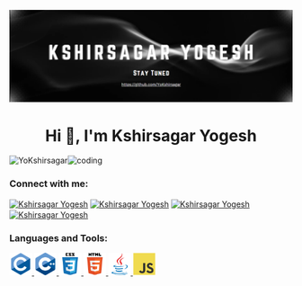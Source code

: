 ![logo](https://github.com/YoKshirsagar/YoKshirsagar/blob/main/Banner.png)
<h1 align="center">Hi 👋, I'm Kshirsagar Yogesh</h1>
<!-- <h3 align="center">A passionate Software Engineer from India</h3>
 -->
<img align="right" alt="coding" width="400" src="https://user-images.githubusercontent.com/55389276/140866485-8fb1c876-9a8f-4d6a-98dc-08c4981eaf70.gif">

<p align="left"> <img src="https://komarev.com/ghpvc/?username=YoKshirsagar&label=Profile%20views&color=0e75b6&style=for-the-badge&base=10000" alt="YoKshirsagar" /> </p>

<h3 align="left">Connect with me:</h3>
<p align="left">
<a href="https://www.linkedin.com/in/yogesh-kshirsagar-838a2428b/" target="blank"><img align="center" src="https://raw.githubusercontent.com/rahuldkjain/github-profile-readme-generator/master/src/images/icons/Social/linked-in-alt.svg" alt="Kshirsagar Yogesh" height="30" width="40" /></a>
<a href="https://www.instagram.com/yogeshkshirsagar_0001/" target="blank"><img align="center" src="https://raw.githubusercontent.com/rahuldkjain/github-profile-readme-generator/master/src/images/icons/Social/instagram.svg" alt="Kshirsagar Yogesh" height="30" width="40" /></a>
<a href="https://www.facebook.com/kshirsagar.yogesh.7" target="blank"><img align="center" src="https://raw.githubusercontent.com/rahuldkjain/github-profile-readme-generator/master/src/images/icons/Social/facebook.svg" alt="Kshirsagar Yogesh" height="30" width="40" /></a>
<a href="https://github.com/YoKshirsagar/" target="blank"><img align="center" src="https://raw.githubusercontent.com/rahuldkjain/github-profile-readme-generator/master/src/images/icons/Social/github.svg" alt="Kshirsagar Yogesh" height="30" width="40" /></a>
</p>

<h3 align="left">Languages and Tools:</h3>
<p align="left"> <a href="https://www.cprogramming.com/" target="_blank" rel="noreferrer"> 
<img src="https://raw.githubusercontent.com/devicons/devicon/master/icons/c/c-original.svg" alt="c" width="40" height="40"/> </a> <a href="https://www.w3schools.com/cpp/" target="_blank" rel="noreferrer"> 
<img src="https://raw.githubusercontent.com/devicons/devicon/master/icons/cplusplus/cplusplus-original.svg" alt="cplusplus" width="40" height="40"/> </a> <a href="https://www.w3schools.com/css/" target="_blank" rel="noreferrer"> 
<img src="https://raw.githubusercontent.com/devicons/devicon/master/icons/css3/css3-original-wordmark.svg" alt="css3" width="40" height="40"/> </a> <a href="https://www.w3.org/html/" target="_blank" rel="noreferrer"> 
<img src="https://raw.githubusercontent.com/devicons/devicon/master/icons/html5/html5-original-wordmark.svg" alt="html5" width="40" height="40"/> </a> <a href="https://www.java.com" target="_blank" rel="noreferrer"> 
<img src="https://raw.githubusercontent.com/devicons/devicon/master/icons/java/java-original.svg" alt="java" width="40" height="40"/> </a> <a href="https://developer.mozilla.org/en-US/docs/Web/JavaScript" target="_blank" rel="noreferrer"> 
<img src="https://raw.githubusercontent.com/devicons/devicon/master/icons/javascript/javascript-original.svg" alt="javascript" width="40" height="40"/> </a> <a href="https://www.mathworks.com/" target="_blank" rel="noreferrer"> 
 </p>
 <br><br>
<!-- <p align="center"> <a href="">
 <img src="https://github.com/YoKshirsagar/YoKshirsagar/blob/main/Razorpay.png" alt="YoKshirsagar"/>
</a> </p> -->
